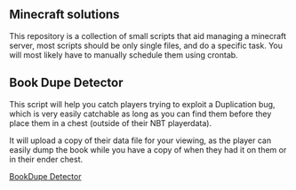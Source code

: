 ## Minecraft solutions

This repository is a collection of small scripts that aid managing a minecraft server,
most scripts should be only single files, and do a specific task.
You will most likely have to manually schedule them using crontab.

## Book Dupe Detector

This script will help you catch players trying to exploit a Duplication bug, which is very easily catchable as long
as you can find them before they place them in a chest (outside of their NBT playerdata).

It will upload a copy of their data file for your viewing, as the player can easily dump the book while you have a copy of
when they had it on them or in their ender chest.

[BookDupe Detector](BookDupe_detector/README.md)

